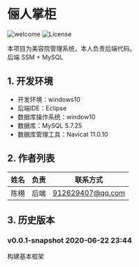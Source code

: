 # 俪人掌柜
![welcome](https://img.shields.io/badge/welcome-lr-green.svg)
![License](https://img.shields.io/badge/license-Apache--2.0-blue.svg)

本项目为美容院管理系统，本人负责后端代码。
<br/>后端 SSM + MySQL

## 1. 开发环境

* 开发环境：windows10
* 后端IDE：Eclipse
* 数据库操作系统：window10
* 数据库：MySQL 5.7.25
* 数据库管理工具：Navicat 11.0.10

## 2. 作者列表

| 姓名| 负责 | 联系方式 |
|-----|------|---------|
|陈栩|后端|912629407@qq.com|

## 3. 历史版本

### v0.0.1-snapshot 2020-06-22 23:44
构建基本框架
